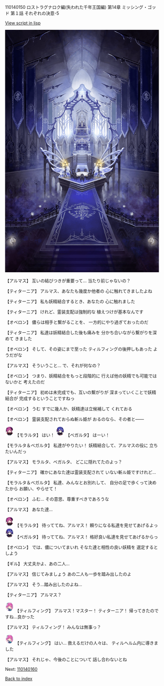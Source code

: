 110140150 ロストラグナロク編(失われた千年王国編) 第14章 ミッシング・ゴッド 第１話 それぞれの決意-5

[View script in lisp](../scripts/110140150.txt)

![pope_room.png](../images/backgrounds/pope_room.png)

【アルマス】
互いの結びつきが重要って…
当たり前じゃないの？

【ティターニア】
アルマス、あなたも幾度か他者の
心に触れてきましたよね

【ティターニア】
私も妖精結合するとき、あなたの
心に触れました

【ティターニア】
けれど、霊装支配は強制的な
植えつけが基本なんです

【オベロン】
儂らは相手と繋がることを、
一方的にやり過ぎておったのだ

【ティターニア】
私達は妖精結合した後も痛みを
分かち合いながら繋がりを深めて
きました

【オベロン】
そして、その姿にまで至った
ティルフィングの後押しもあった
ようだがな

【アルマス】
そういうこと…
で、それが何なの？

【オベロン】
つまり、妖精結合をもっと段階的に
行えば他の妖精でも可能ではないかと
考えたのだ

【ティターニア】
初めは未完成でも、互いの繋がりが
深まっていくことで妖精結合が
完成するということですねっ

【オベロン】
うむ
すでに幾人か、妖精達は立候補して
くれておる

【オベロン】
霊装支配されておらぬ斬ル姫が
おるのなら、その者と――

<img src="../images/units/3104011.png" alt="3104011.png" height="34"/>
【モラルタ】
はい！

<img src="../images/units/3104111.png" alt="3104111.png" height="34"/>
【ベガルタ】
はーい！

【モラルタ＆ベガルタ】
私達がやりたい！
妖精結合して、アルマスの役に
立ちたいんだっ

【アルマス】
モラルタ、ベガルタ、
どこに隠れてたのよっ？

【ティターニア】
確かにあなた達は霊装支配されて
いない斬ル姫ですけれど…

【モラルタ＆ベガルタ】
私達、みんなとお別れして、
自分の足で歩くって決めたから
お願い、やらせて！

【オベロン】
ふむ…
その意思、尊重すべきであろうな

【アルマス】
あなた達…

<img src="../images/units/3104011.png" alt="3104011.png" height="34"/>
【モラルタ】
待っててね、アルマス！
頼りになる私達を見せてあげるよっ

<img src="../images/units/3104111.png" alt="3104111.png" height="34"/>
【ベガルタ】
待っててね、アルマス！
格好良い私達を見せてあげるからっ

【オベロン】
では、儂についてまいれ
そなた達と相性の良い妖精を
選定するとしよう

【ギル】
大丈夫かよ、あの二人…

【アルマス】
信じてみましょう
あの二人も一歩を踏み出したのよ

【アルマス】
そう…踏み出したのよね…

【ティターニア】
アルマス？

<img src="../images/units/3101411.png" alt="3101411.png" height="34"/>
【ティルフィング】
アルマス！マスター！
ティターニア！
帰ってきたのですね…良かった

【アルマス】
ティルフィング！
みんなは無事っ？

<img src="../images/units/3101411.png" alt="3101411.png" height="34"/>
【ティルフィング】
はい…
救えるだけの人々は、
ティルヘルム内に導きました

【アルマス】
それじゃ、今後のことについて
話し合わないとね

Next: [110140160](110140160.md)

[Back to index](index.md)
